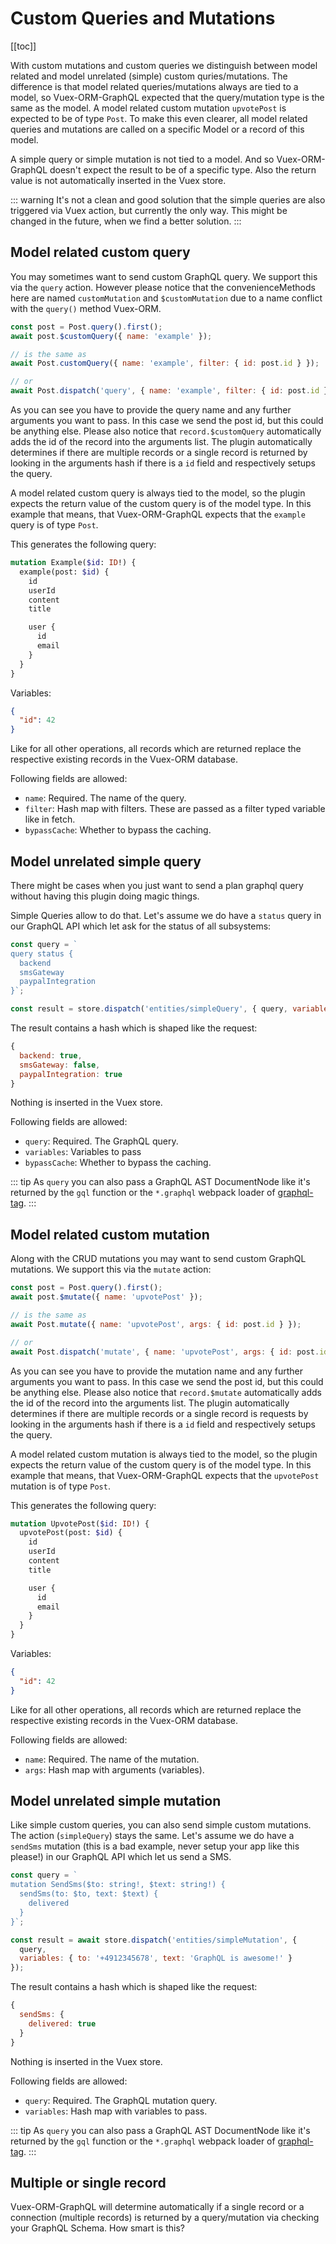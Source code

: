 # Custom Queries and Mutations

[[toc]]

With custom mutations and custom queries we distinguish between model related and model unrelated (simple) custom
quries/mutations. The difference is that model related queries/mutations always are tied to a model, so Vuex-ORM-GraphQL
expected that the query/mutation type is the same as the model. A model related custom mutation `upvotePost` is expected
to be of type `Post`. To make this even clearer, all model related queries and mutations are called on a specific Model
or a record of this model.

A simple query or simple mutation is not tied to a model. And so Vuex-ORM-GraphQL doesn't expect the result to be of a
specific type. Also the return value is not automatically inserted in the Vuex store.


::: warning
It's not a clean and good solution that the simple queries are also triggered via Vuex action, but currently the only
way. This might be changed in the future, when we find a better solution. 
:::


## Model related custom query

You may sometimes want to send custom GraphQL query. We support this via the `query` action. However please notice that
the convenienceMethods here are named `customMutation` and `$customMutation` due to a name conflict with the `query()`
method Vuex-ORM.

```javascript
const post = Post.query().first();
await post.$customQuery({ name: 'example' });

// is the same as
await Post.customQuery({ name: 'example', filter: { id: post.id } });

// or
await Post.dispatch('query', { name: 'example', filter: { id: post.id } });
```

As you can see you have to provide the query name and any further arguments you want to pass. In this case we send
the post id, but this could be anything else. Please also notice that `record.$customQuery` automatically adds the id
of the record into the arguments list. The plugin automatically determines if there are multiple records or a single
record is returned by looking in the arguments hash if there is a `id` field and respectively setups the query.

A model related custom query is always tied to the model, so the plugin expects the return value of the custom query
is of the model type. In this example that means, that Vuex-ORM-GraphQL expects that the `example` query is of type
`Post`.

This generates the following query:


```graphql
mutation Example($id: ID!) {
  example(post: $id) {
    id
    userId
    content
    title

    user {
      id
      email
    }
  }
}
```

Variables:

```json
{
  "id": 42
}
```

Like for all other operations, all records which are returned replace the respective existing records in the Vuex-ORM
database.

Following fields are allowed:

- `name`: Required. The name of the query.
- `filter`: Hash map with filters. These are passed as a filter typed variable like in fetch.
- `bypassCache`: Whether to bypass the caching.


## Model unrelated simple query

There might be cases when you just want to send a plan graphql query without having this plugin doing magic things.

Simple Queries allow to do that. Let's assume we do have a `status` query in our GraphQL API which let ask for the
status of all subsystems:

```javascript
const query = `
query status {
  backend
  smsGateway
  paypalIntegration
}`;

const result = store.dispatch('entities/simpleQuery', { query, variables: {}, bypassCache: true });
```

The result contains a hash which is shaped like the request:

```javascript
{
  backend: true,
  smsGateway: false,
  paypalIntegration: true
}
```

Nothing is inserted in the Vuex store.

Following fields are allowed:

- `query`: Required. The GraphQL query.
- `variables`: Variables to pass
- `bypassCache`: Whether to bypass the caching.

::: tip
As `query` you can also pass a GraphQL AST DocumentNode like it's returned by the `gql` function or
the `*.graphql` webpack loader of [graphql-tag](https://github.com/apollographql/graphql-tag). 
:::

## Model related custom mutation

Along with the CRUD mutations you may want to send custom GraphQL mutations. We support this via the `mutate` action:

```javascript
const post = Post.query().first();
await post.$mutate({ name: 'upvotePost' });

// is the same as
await Post.mutate({ name: 'upvotePost', args: { id: post.id } });

// or
await Post.dispatch('mutate', { name: 'upvotePost', args: { id: post.id } });
```

As you can see you have to provide the mutation name and any further arguments you want to pass. In this case we send
the post id, but this could be anything else. Please also notice that `record.$mutate` automatically adds the id
of the record into the arguments list. The plugin automatically determines if there are multiple records or a single
record is requests by looking in the arguments hash if there is a `id` field and respectively setups the query.

A model related custom mutation is always tied to the model, so the plugin expects the return value of the custom query
is of the model type. In this example that means, that Vuex-ORM-GraphQL expects that the `upvotePost` mutation is of type
`Post`.

This generates the following query:


```graphql
mutation UpvotePost($id: ID!) {
  upvotePost(post: $id) {
    id
    userId
    content
    title

    user {
      id
      email
    }
  }
}
```

Variables:

```json
{
  "id": 42
}
```

Like for all other operations, all records which are returned replace the respective existing records in the Vuex-ORM
database.


Following fields are allowed:

- `name`: Required. The name of the mutation.
- `args`: Hash map with arguments (variables).


## Model unrelated simple mutation

Like simple custom queries, you can also send simple custom mutations. The action (`simpleQuery`) stays the same.
Let's assume we do have a `sendSms` mutation (this is a bad example, never setup your app like this please!) in our
GraphQL API which let us send a SMS.

```javascript
const query = `
mutation SendSms($to: string!, $text: string!) {
  sendSms(to: $to, text: $text) {
    delivered
  }
}`;

const result = await store.dispatch('entities/simpleMutation', {
  query,
  variables: { to: '+4912345678', text: 'GraphQL is awesome!' }
});
```

The result contains a hash which is shaped like the request:

```javascript
{
  sendSms: {
    delivered: true
  }
}
```

Nothing is inserted in the Vuex store.

Following fields are allowed:

- `query`: Required. The GraphQL mutation query.
- `variables`: Hash map with variables to pass.

::: tip
As `query` you can also pass a GraphQL AST DocumentNode like it's returned by the `gql` function or
the `*.graphql` webpack loader of [graphql-tag](https://github.com/apollographql/graphql-tag). 
:::


## Multiple or single record

Vuex-ORM-GraphQL will determine automatically if a single record or a connection (multiple records) is returned by a
query/mutation via checking your GraphQL Schema. How smart is this?

